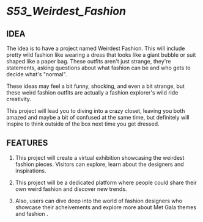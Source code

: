 # ***S53_Weirdest_Fashion***

## **IDEA**

The idea is to have a project named Weirdest Fashion. This will include pretty wild fashion like wearing a dress that looks like a giant bubble or suit shaped like a paper bag. These outfits aren't just strange, they're statements, asking questions about what fashion can be and who gets to decide what's "normal".

These ideas may feel a bit funny, shocking, and even a bit strange, but these weird fashion outfits are actually a fashion explorer's wild ride creativity.

This project will lead you to diving into a crazy closet, leaving you both amazed and maybe a bit of confused at the same time, but definitely will inspire to think outside of the box next time you get dressed.

## **FEATURES**

1. This project will create a virtual exhibition showcasing the weirdest fashion pieces. Visitors can explore, learn about the designers and inspirations.

2. This project will be a dedicated platform where people could share their own weird fashion and discover new trends. 

3. Also, users can dive deep into the world of fashion designers who showcase their acheivements and explore more about Met Gala themes and fashion . 


